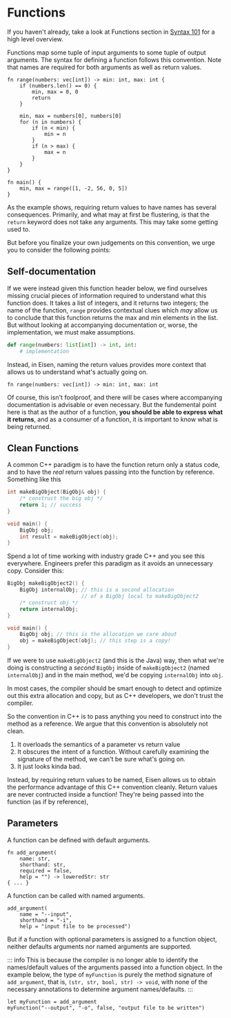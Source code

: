 # Functions
If you haven't already, take a look at Functions section in [Syntax 101](/intro/syntax.md#functions) for a high level overview.

Functions map some tuple of input arguments to some tuple of output arguments. The syntax for defining a function follows this convention. Note that names are required for both arguments as well as return values.
```eisen
fn range(numbers: vec[int]) -> min: int, max: int {
    if (numbers.len() == 0) {
        min, max = 0, 0
        return
    }

    min, max = numbers[0], numbers[0]
    for (n in numbers) {
        if (n < min) {
            min = n
        }
        if (n > max) {
            max = n
        }
    }
}

fn main() {
    min, max = range([1, -2, 56, 0, 5])
}
```

As the example shows, requiring return values to have names has several consequences. Primarily, and what may at first be flustering, is that the `return` keyword does not take any arguments. This may take some getting used to.

But before you finalize your own judgements on this convention, we urge you to consider the following points:

## Self-documentation
If we were instead given this function header below, we find ourselves missing crucial pieces of information required to understand what this function does. It takes a list of integers, and it returns two integers; the name of the function, `range` provides contextual clues which _may_ allow us to conclude that this function returns the max and min elements in the list. But without looking at accompanying documentation or, worse, the implementation, we must make assumptions.

```python
def range(numbers: list[int]) -> int, int:
    # implementation 
```

Instead, in Eisen, naming the return values provides more context that allows us to understand what's actually going on.

```eisen
fn range(numbers: vec[int]) -> min: int, max: int
```

Of course, this isn't foolproof, and there will be cases where accompanying documentation is advisable or even necessary. But the fundemental point here is that as the author of a function, **you should be able to express what it returns**, and as a consumer of a function, it is important to know what is being returned.

## Clean Functions
A common C++ paradigm is to have the function return only a status code, and to have the _real_ return values passing into the function by reference. Something like this

```cpp
int makeBigObject(BigObj& obj) {
    /* construct the big obj */
    return 1; // success
}

void main() {
    BigObj obj;
    int result = makeBigObject(obj);
}
```

Spend a lot of time working with industry grade C++ and you see this everywhere. Engineers prefer this paradigm as it avoids an unnecessary copy. Consider this:

```cpp
BigObj makeBigObject2() {
    BigObj internalObj; // this is a second allocation
                        // of a BigObj local to makeBigObject2
    /* construct obj */
    return internalObj;
}

void main() {
    BigObj obj; // this is the allocation we care about
    obj = makeBigObject(obj); // this step is a copy!
}
```

If we were to use `makeBigObject2` (and this is the Java) way, then what we're doing is constructing a _second_ `BigObj` inside of `makeBigObject2` (named `internalObj`) and in the main method, we'd be copying `internalObj` into `obj`. 

In most cases, the compiler should be smart enough to detect and optimize out this extra allocation and copy, but as C++ developers, we don't trust the compiler.

So the convention in C++ is to pass anything you need to construct into the method as a reference. We argue that this convention is absolutely not clean.

1. It overloads the semantics of a parameter vs return value
2. It obscures the intent of a function. Without carefully examining the signature of the method, we can't be sure what's going on.
3. It just looks kinda bad.

Instead, by requiring return values to be named, Eisen allows us to obtain the performance advantage of this C++ convention cleanly. Return values are never contructed inside a function! They're being passed into the function (as if by reference), 

## Parameters <Badge type="info" text="In Development" />
A function can be defined with default arguments.

```eisen
fn add_argument(
    name: str, 
    shorthand: str,
    required = false,
    help = "") -> loweredStr: str 
{ ... }

```

A function can be called with named arguments.

```eisen
add_argument(
    name = "--input",
    shorthand = "-i",
    help = "input file to be processed")
```

But if a function with optional parameters is assigned to a function object, neither defaults arguments nor named arguments are supported. 

::: info
This is because the compiler is no longer able to identify the names/default values of the arguments passed into a function object. In the example below, the type of `myFunction` is purely the method signature of `add_argument`, that is, `(str, str, bool, str) -> void`, with none of the necessary annotations to determine argument names/defaults.
:::

```eisen
let myFunction = add_argument
myFunction("--output", "-o", false, "output file to be written")
```